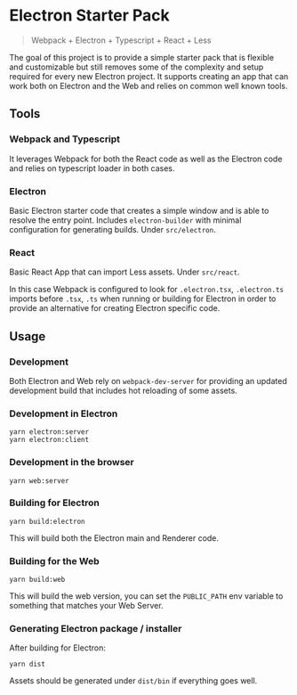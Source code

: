 # Electron Starter Pack

> Webpack + Electron + Typescript + React + Less

The goal of this project is to provide a simple starter pack that is flexible and customizable but still removes some of the complexity and setup required for every new Electron project. It supports creating an app that can work both on Electron and the Web and relies on common well known tools.

## Tools

### Webpack and Typescript

It leverages Webpack for both the React code as well as the Electron code and relies on typescript loader in both cases.

### Electron

Basic Electron starter code that creates a simple window and is able to resolve the entry point. Includes `electron-builder` with minimal configuration for generating builds. Under `src/electron`.

### React

Basic React App that can import Less assets. Under `src/react`.

In this case Webpack is configured to look for `.electron.tsx`, `.electron.ts` imports before `.tsx`, `.ts` when running or building for Electron in order to provide an alternative for creating Electron specific code.

## Usage

### Development

Both Electron and Web rely on `webpack-dev-server` for providing an updated development build that includes hot reloading of some assets.

### Development in Electron

```
yarn electron:server
yarn electron:client
```

### Development in the browser

```
yarn web:server
```

### Building for Electron

```
yarn build:electron
```
This will build both the Electron main and Renderer code.

### Building for the Web

```
yarn build:web
```
This will build the web version, you can set the `PUBLIC_PATH` env variable to something that matches your Web Server.

### Generating Electron package / installer

After building for Electron:
```
yarn dist
```
Assets should be generated under `dist/bin` if everything goes well.